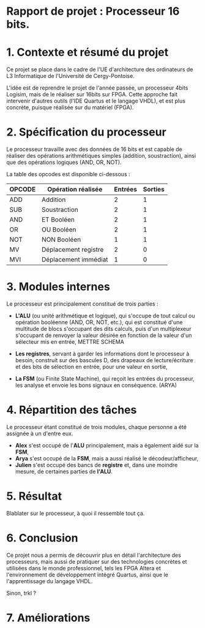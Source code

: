# Rapport de projet : Processeur 16 bits.

# 1. Contexte et résumé du projet

  Ce projet se place dans le cadre de l'UE d'architecture des ordinateurs de L3 Informatique de l'Université de Cergy-Pontoise.

  L'idée est de reprendre le projet de l'année passée, un processeur 4bits Logisim, mais de le réaliser sur 16bits sur FPGA. Cette approche fait intervenir d'autres outils (l'IDE Quartus et le langage VHDL), et est plus concrète, puisque réalisée sur du matériel (FPGA).

# 2. Spécification du processeur

Le processeur travaille avec des données de 16 bits et est capable de réaliser des opérations arithmétiques simples (addition, soustraction), ainsi que des opérations logiques (AND, OR, NOT).

La table des opcodes est disponible ci-dessous : 

| OPCODE | Opération réalisée | Entrées | Sorties |
|--------|--------------------|---------|---------|
| ADD    | Addition           | 2       | 1       |
| SUB    | Soustraction       | 2       | 1       |
| AND    | ET Booléen         | 2       | 1       |
| OR     | OU Booléen         | 2       | 1       |
| NOT    | NON Booléen        | 1       | 1       |
| MV     | Déplacement registre | 2 | 0 |
| MVI    | Déplacement immédiat | 1 | 0 |

# 3. Modules internes

  Le processeur est principalement constitué de trois parties :

  * __L'ALU__ (ou unité arithmétique et logique), qui s'occupe de tout calcul ou opération booléenne (AND, OR, NOT, etc.), qui est constitué d'une multitude de blocs s'occupant des dits calculs, puis d'un multiplexeur s'occupant de renvoyer la valeur désirée en fonction de la valeur d'un sélecteur mis en entrée,
  METTRE SCHEMA

  * __Les registres__, servant à garder les informations dont le processeur à besoin, construit sur des bascules D, des drapeaux de lecture/écriture et des bits de sélection en entrée, pour une valeur en sortie,

  * __La FSM__ (ou Finite State Machine), qui reçoit les entrées du processeur, les analyse et envoie les bons signaux en conséquence. (ARYA)

# 4. Répartition des tâches

  Le processeur étant constitué de trois modules, chaque personne a été assignée à un d'entre eux.

  * __Alex__ s'est occupé de l'__ALU__ principalement, mais a également aidé sur la __FSM__,
  * __Arya__ s'est occupé de la __FSM__, mais a aussi réalisé le décodeur/afficheur,
  * __Julien__ s'est occupé des bancs de __registre__ et, dans une moindre mesure, de certaines parties de __l'ALU__.

# 5. Résultat

Blablater sur le processeur, à quoi il ressemble tout ça.

# 6. Conclusion

Ce projet nous a permis de découvrir plus en détail l'architecture des processeurs, mais aussi de pratiquer sur des technologies concrètes et utilisées dans le monde professionnel, tels les FPGA Altera et l'environnement de développement intégré Quartus, ainsi que le l'apprentissage du langage VHDL.

Sinon, trkl ?

# 7. Améliorations

